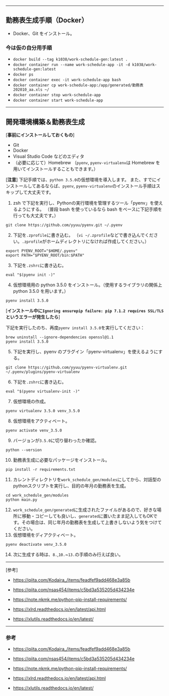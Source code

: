 ***
## 勤務表生成手順（Docker）
- Docker、Git をインストール。
### 今は仮の自分用手順
- `docker build --tag k1038/work-schedule-gen:latest .`
- `docker container run --name work-schedule-app -it -d k1038/work-schedule-gen:latest`
- `docker ps`
- `docker container exec -it work-schedule-app bash`
- `docker container cp work-schedule-app:/app/generated/勤務表202010_aa.xls ~/`
- `docker container stop work-schedule-app`
- `docker container start work-schedule-app`
***
## 開発環境構築＆勤務表生成

[**事前にインストールしておくもの**]
- Git
- Docker
- Visual Studio Code などのエディタ
- （必要に応じて）Homebrew
（`pyenv`, `pyenv-virtualenv`は Homebrew を用いてインストールすることもできます。）

[**注意**]
下記手順では、`python 3.5.0`の仮想環境を導入します。
また、すでにインストールしてあるならば、`pyenv`, `pyenv-virtualenv`のインストール手順はスキップして大丈夫です。

1. zsh で下記を実行し、Pythonの実行環境を管理するツール「pyenv」を使えるようにする。
（普段 bash を使っているなら bash をベースに下記手順を行っても大丈夫です。）
```
git clone https://github.com/yyuu/pyenv.git ~/.pyenv
```
2. 下記を`.zprofile`に書き込む。
（`vi ~/.zprofile`などで書き込んでください。`.zprofile`がホームディレクトリになければ作成してください。）
```
export PYENV_ROOT="$HOME/.pyenv"
export PATH="$PYENV_ROOT/bin:$PATH"
```
3. 下記を`.zshrc`に書き込む。
```
eval "$(pyenv init -)"
```
4. 仮想環境用の python 3.5.0 をインストール。（使用するライブラリの関係上 python 3.5.0 を用います。）
```
pyenv install 3.5.0
```
[**インストール中に`Ignoring ensurepip failure: pip 7.1.2 requires SSL/TLS`というエラーが発生したら**]

下記を実行したのち、再度`pyenv install 3.5.0`を実行してください：
```
brew uninstall --ignore-dependencies openssl@1.1
pyenv install 3.5.0
```
5. 下記を実行し、pyenv のプラグイン「pyenv-virtualenv」を使えるようにする。
```
git clone https://github.com/yyuu/pyenv-virtualenv.git ~/.pyenv/plugins/pyenv-virtualenv
```
6. 下記を`.zshrc`に書き込む。
```
eval "$(pyenv virtualenv-init -)"
```
7. 仮想環境の作成。
```
pyenv virtualenv 3.5.0 venv_3.5.0
```
8. 仮想環境をアクティベート。
```
pyenv activate venv_3.5.0
```
9. バージョンが`3.5.0`に切り替わったか確認。
```
python --version
```
10. 勤務表生成に必要なパッケージをインストール。
```
pip install -r requirements.txt
```
11. カレントディレクトリを`work_schedule_gen/modules`にしてから、対話型のpythonスクリプトを実行し、目的の年月の勤務表を生成。
```
cd work_schedule_gen/modules
python main.py
```
12.  `work_schedule_gen/generated`に生成されたファイルがあるので、好きな場所に移動・コピーしても良いし、`generated`に置いたまま記入してもOKです。その場合は、同じ年月の勤務表を生成して上書きしないよう気をつけてください。
13.  仮想環境をディアクティベート。
```
pyenv deactivate venv_3.5.0
```
14.  次に生成する時は、`8.`,`10.`~`13.`の手順のみ行えば良い。
***
[参考]

- https://qiita.com/Kodaira_/items/feadfef9add468e3a85b
- https://qiita.com/nsas454/items/c5bd3a535205d434234e
- https://note.nkmk.me/python-pip-install-requirements/

- https://xlrd.readthedocs.io/en/latest/api.html
- https://xlutils.readthedocs.io/en/latest/

***
### 参考
- https://qiita.com/Kodaira_/items/feadfef9add468e3a85b
- https://qiita.com/nsas454/items/c5bd3a535205d434234e
- https://note.nkmk.me/python-pip-install-requirements/

- https://xlrd.readthedocs.io/en/latest/api.html
- https://xlutils.readthedocs.io/en/latest/